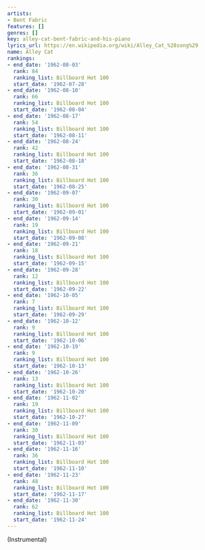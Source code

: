 ```yaml
---
artists:
- Bent Fabric
features: []
genres: []
key: alley-cat-bent-fabric-and-his-piano
lyrics_url: https://en.wikipedia.org/wiki/Alley_Cat_%28song%29
name: Alley Cat
rankings:
- end_date: '1962-08-03'
  rank: 84
  ranking_list: Billboard Hot 100
  start_date: '1962-07-28'
- end_date: '1962-08-10'
  rank: 66
  ranking_list: Billboard Hot 100
  start_date: '1962-08-04'
- end_date: '1962-08-17'
  rank: 54
  ranking_list: Billboard Hot 100
  start_date: '1962-08-11'
- end_date: '1962-08-24'
  rank: 42
  ranking_list: Billboard Hot 100
  start_date: '1962-08-18'
- end_date: '1962-08-31'
  rank: 36
  ranking_list: Billboard Hot 100
  start_date: '1962-08-25'
- end_date: '1962-09-07'
  rank: 30
  ranking_list: Billboard Hot 100
  start_date: '1962-09-01'
- end_date: '1962-09-14'
  rank: 19
  ranking_list: Billboard Hot 100
  start_date: '1962-09-08'
- end_date: '1962-09-21'
  rank: 18
  ranking_list: Billboard Hot 100
  start_date: '1962-09-15'
- end_date: '1962-09-28'
  rank: 12
  ranking_list: Billboard Hot 100
  start_date: '1962-09-22'
- end_date: '1962-10-05'
  rank: 7
  ranking_list: Billboard Hot 100
  start_date: '1962-09-29'
- end_date: '1962-10-12'
  rank: 9
  ranking_list: Billboard Hot 100
  start_date: '1962-10-06'
- end_date: '1962-10-19'
  rank: 9
  ranking_list: Billboard Hot 100
  start_date: '1962-10-13'
- end_date: '1962-10-26'
  rank: 13
  ranking_list: Billboard Hot 100
  start_date: '1962-10-20'
- end_date: '1962-11-02'
  rank: 19
  ranking_list: Billboard Hot 100
  start_date: '1962-10-27'
- end_date: '1962-11-09'
  rank: 30
  ranking_list: Billboard Hot 100
  start_date: '1962-11-03'
- end_date: '1962-11-16'
  rank: 36
  ranking_list: Billboard Hot 100
  start_date: '1962-11-10'
- end_date: '1962-11-23'
  rank: 48
  ranking_list: Billboard Hot 100
  start_date: '1962-11-17'
- end_date: '1962-11-30'
  rank: 62
  ranking_list: Billboard Hot 100
  start_date: '1962-11-24'
---
```

(Instrumental)

